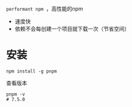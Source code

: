 `performant npm `，高性能的npm

- 速度快
- 依赖不会每创建一个项目就下载一次（节省空间）

# 安装

```shell
npm install -g pnpm
```

查看版本

```shell
pnpm -v
# 7.5.0
```



